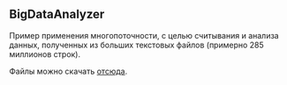 ## BigDataAnalyzer
Пример применения многопоточности, с целью считывания и анализа данных, полученных из больших текстовых файлов (примерно 285 миллионов строк).

Файлы можно скачать [отсюда](https://www.kaggle.com/datasets/mkechinov/ecommerce-behavior-data-from-multi-category-store).
